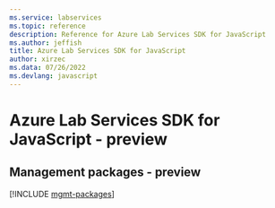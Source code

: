 ```yaml
---
ms.service: labservices
ms.topic: reference
description: Reference for Azure Lab Services SDK for JavaScript
ms.author: jeffish
title: Azure Lab Services SDK for JavaScript
author: xirzec
ms.data: 07/26/2022
ms.devlang: javascript
---
```

# Azure Lab Services SDK for JavaScript - preview

## Management packages - preview
[!INCLUDE [mgmt-packages](lab-services-mgmt-index.md)]